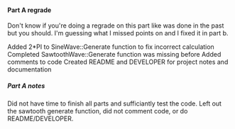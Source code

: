 #### Part A regrade
Don't know if you're doing a regrade on this part like was done in the past but you should.
I'm guessing what I missed points on and I fixed it in part b.

Added 2*PI to SineWave::Generate function to fix incorrect calculation
Completed SawtoothWave::Generate function was missing before
Added comments to code
Created README and DEVELOPER for project notes and documentation


##### Part A notes
Did not have time to finish all parts and sufficiantly test the code. 
Left out the sawtooth generate function, did not comment code, or do README/DEVELOPER.
